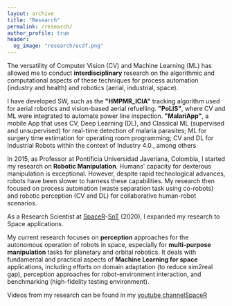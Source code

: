 ```yaml
---
layout: archive
title: "Research"
permalink: /research/
author_profile: true
header:
  og_image: "research/ecdf.png"
---
```



The versatility of Computer Vision (CV) and Machine Learning (ML) has allowed me to conduct **interdisciplinary** research on the algorithmic and computational aspects of these techniques for process automation (industry and health) and robotics (aerial, industrial, space). 

I have developed SW, such as the **"HMPMR_ICIA"** tracking algorithm used for aerial robotics and vision-based aerial refuelling. **"PoLIS"**, where CV and ML were integrated to automate power line inspection. **"MalariApp"**, a mobile App that uses CV, Deep Learning (DL), and Classical ML (supervised and unsupervised) for real-time detection of malaria parasites; ML for surgery time estimation for operating room programming; CV and DL for Industrial Robots within the context of Industry 4.0., among others 

In 2015, as Professor at Pontificia Universidad Javeriana, Colombia, I started my research on **Robotic Manipulation**. Humans' capacity for dexterous manipulation is exceptional. However, despite rapid technological advances, robots have been slower to harness these capabilities. My research then focused on process automation (waste separation task using co-robots) and robotic perception (CV and DL) for collaborative human-robot scenarios.

As a Research Scientist at [SpaceR](https://wwwfr.uni.lu/snt/research/spacer)-[SnT](https://wwwfr.uni.lu/snt) (2020), I expanded my research to Space applications. 

My current research focuses on **perception** approaches for the autonomous operation of robots in space, especially for **multi-purpose manipulation** tasks for planetary and orbital robotics. It deals with fundamental and practical aspects of **Machine Learning for space** applications, including efforts on domain adaptation (to reduce sim2real gap), perception approaches for robot-environment interaction, and benchmarking (high-fidelity testing environment).

<!--- , representation learning across multi-modal data (geometry and semantics, exploiting previous knowledge (probabilistic reasoning), uncertainty estimation for robot-environment interaction, model deployment (efficient and trustworthy), and benchmarking (high-fidelity testing environment). -->

Videos from my research can be found in my [youtube channelSpaceR](https://www.youtube.com/channel/UClKYqhPIn3iNJEYR0weyoWA)
